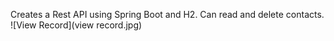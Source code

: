 Creates a Rest API using Spring Boot and H2. Can read and delete contacts.
![View Record](view record.jpg)
